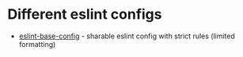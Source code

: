 # Different eslint configs

- [eslint-base-config](https://github.com/disce-omnes/eslint-config-base/blob/master/packages/eslint-config-base/README.md) - sharable eslint config with strict rules (limited formatting)
